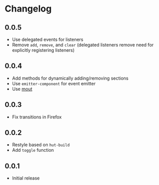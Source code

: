 # Changelog

## 0.0.5

 * Use delegated events for listeners
 * Remove `add`, `remove`, and `clear` (delegated listeners remove need for
   explicitly registering listeners)

## 0.0.4

 * Add methods for dynamically adding/removing sections
 * Use `emitter-component` for event emitter
 * Use [mout](http://moutjs.com/)

## 0.0.3

 * Fix transitions in Firefox

## 0.0.2

 * Restyle based on `hut-build`
 * Add `toggle` function

## 0.0.1

 * Initial release

